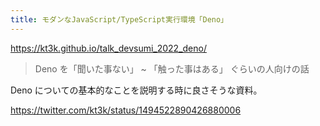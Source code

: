 ```yaml
---
title: モダンなJavaScript/TypeScript実行環境「Deno」
---
```


https://kt3k.github.io/talk_devsumi_2022_deno/

> Deno を「聞いた事ない」 ~ 「触った事はある」  ぐらいの人向けの話

Deno についての基本的なことを説明する時に良さそうな資料。

https://twitter.com/kt3k/status/1494522890426880006
